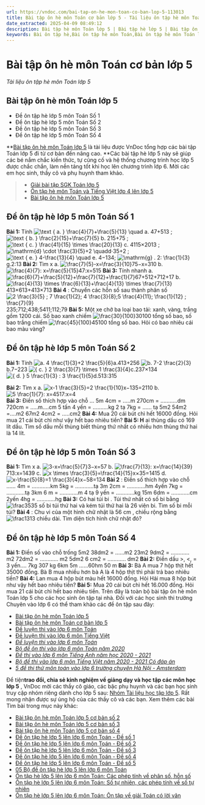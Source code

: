 ```yaml
---
url: https://vndoc.com/bai-tap-on-he-mon-toan-co-ban-lop-5-113013
title: Bài tập ôn hè môn Toán cơ bản lớp 5 - Tài liệu ôn tập hè môn Toán lớp 5 - VnDoc.com
date_extracted: 2025-04-09 08:49:12
description: Bài tập hè môn Toán lớp 5 | Bài tập hè lớp 5 | Bài tập ôn hè môn Toán cơ bản lớp 5 để các bé và quý thầy cô tham khảo chuẩn bị ôn tập tốt cho năm học mới sắp tới đây của mình.
keywords: Bài ôn tập hè,Bài ôn tập hè môn Toán,Bài ôn tập hè môn Toán lớp 5,Bài tập hè cho học sinh tiểu học,ôn tập hè lớp 5,ôn tập hè toán lớp 5,Bài tập ôn hè môn Toán cơ bản lớp 5
---
```


# Bài tập ôn hè môn Toán cơ bản lớp 5
 _Tài liệu ôn tập hè môn Toán lớp 5_
## **Bài tập ôn hè môn Toán lớp 5**
  * Đề ôn tập hè lớp 5 môn Toán Số 1
  * Đề ôn tập hè lớp 5 môn Toán Số 2
  * Đề ôn tập hè lớp 5 môn Toán Số 3
  * Đề ôn tập hè lớp 5 môn Toán Số 4

**[Bài tập ôn hè môn Toán lớp 5](<https://vndoc.com/bai-tap-on-he-mon-toan-co-ban-lop-5-113013>) là tài liệu được VnDoc tổng hợp các bài tập Toán lớp 5 đi từ cơ bản đến nâng cao. **Các bài tập hè lớp 5 này sẽ giúp các bé nắm chắc kiến thức, tự củng cố và hệ thống chương trình học lớp 5 được chắc chắn, làm nền tảng tốt khi học lên chương trình lớp 6. Mời các em học sinh, thầy cô và phụ huynh tham khảo.
>   * [Giải bài tập SGK Toán lớp 5](<https://vndoc.com/giai-toan-lop5> "Giải bài tập sách giáo khoa môn Toán lớp 5")
>   * [Ôn tập hè môn Toán và Tiếng Việt lớp 4 lên lớp 5](<https://vndoc.com/on-tap-he-mon-toan-va-tieng-viet-lop-4-len-lop-5-112976>)
>   * [Bài tập ôn hè môn Toán lớp 5](<https://vndoc.com/bai-tap-on-he-mon-toan-lop-5-95659>)
> 

## **Đề ôn tập hè lớp 5 môn Toán Số 1**
**Bài 1:** Tính
![\\text { a. } \\frac{4}{7}+\\frac{5}{13} \\quad](https://i.vdoc.vn/data/image/blank.png) a. 47+513 ;
![\\text { b. } \\frac{2}{15}+\\frac{7}{5}](https://i.vdoc.vn/data/image/blank.png) b. 215+75 ;
![\\text { c. } \\frac{41}{15} \\times \\frac{20}{13}](https://i.vdoc.vn/data/image/blank.png) c. 4115×2013 ;
![\\mathrm{d} \\cdot \\frac{3}{5}+2 \\quad](https://i.vdoc.vn/data/image/blank.png)d⋅35+2 ;
![\\text { e. } 4-\\frac{13}{4} \\quad](https://i.vdoc.vn/data/image/blank.png) e. 4−134;
![\\mathrm{g} . 2: \\frac{1}{3}](https://i.vdoc.vn/data/image/blank.png)g.2:13
**Bài 2:** Tìm x
a. ![\\frac{7}{5}-x=\\frac{3}{10}](https://i.vdoc.vn/data/image/blank.png)75−x=310
b. ![\\frac{4}{7}: x=\\frac{5}{15}](https://i.vdoc.vn/data/image/blank.png)47:x=515
**Bài 3:** Tính nhanh
a. ![\\frac{6}{7}+\\frac{5}{12}+\\frac{7}{12}+\\frac{1}{7}](https://i.vdoc.vn/data/image/blank.png)67+512+712+17
b. ![\\frac{4}{13} \\times \\frac{6}{13}+\\frac{4}{13} \\times \\frac{7}{13}](https://i.vdoc.vn/data/image/blank.png)413×613+413×713
**Bài 4** : Chuyển các hỗn số sau thành phân số
![2 \\frac{3}{5} ; 7 \\frac{1}{2}; 4 \\frac{3}{8};5 \\frac{4}{11};  \\frac{1}{12} ; \\frac{7}{9}](https://i.vdoc.vn/data/image/blank.png)235;712;438;5411;112;79
**Bài 5:** Một xe chở ba loại bao tải: xanh, vàng, trắng gồm 1200 cái. Số bao xanh chiếm ![\\frac{30}{100}](https://i.vdoc.vn/data/image/blank.png)30100 tổng số bao, số bao trắng chiếm ![\\frac{45}{100}](https://i.vdoc.vn/data/image/blank.png)45100 tổng số bao. Hỏi có bao nhiêu cái bao màu vàng?
## Đề ôn tập hè lớp 5 môn Toán Số 2
**Bài 1:** Tính
![a.  4 \\frac{1}{3}+2 \\frac{5}{6}](https://i.vdoc.vn/data/image/blank.png)a.413+256
![b.  7-2 \\frac{2}{3}](https://i.vdoc.vn/data/image/blank.png)b.7−223
![{ c. } 2 \\frac{3}{7} \\times 1 \\frac{3}{4}](https://i.vdoc.vn/data/image/blank.png)c.237×134
![{ d. } 5 \\frac{1}{3} : 3 \\frac{1}{5}](https://i.vdoc.vn/data/image/blank.png)d.513:315
  
**Bài 2:** Tìm x
a. ![x-1 \\frac{3}{5}=2 \\frac{1}{10}](https://i.vdoc.vn/data/image/blank.png)x−135=2110
b. ![5 \\frac{1}{7}: x=4](https://i.vdoc.vn/data/image/blank.png)517:x=4  
**Bài 3:** Điền số thích hợp vào chỗ ...
5m 4cm = .....m
270cm = ...........dm
720cm = .....m....cm
5 tấn 4 yến = ..........kg
2 tạ 7kg = ...... tạ
5m2 54m2 =....m2
67m2 4cm2 = .....cm2
**Bài 4:** Mua 20 cái bút chì hết 16000 đồng. Hỏi mua 21 cái bút chì như vậy hết bao nhiêu tiền?
**Bài 5: H** ai thùng dầu có 169 lít dầu. Tìm số dầu mỗi thùng biết thùng thứ nhất có nhiều hơn thùng thứ hai là 14 lít.
## Đề ôn tập hè lớp 5 môn Toán Số 3
**Bài 1:** Tìm x
a. ![3-x=\\frac{5}{7}](https://i.vdoc.vn/data/image/blank.png)3−x=57
b. ![\\frac{7}{13}: x=\\frac{14}{39}](https://i.vdoc.vn/data/image/blank.png)713:x=1439
c. ![x \\times \\frac{3}{5}=\\frac{14}{15}](https://i.vdoc.vn/data/image/blank.png)x×35=1415
d. ![x-\\frac{5}{8}=1 \\frac{3}{4}](https://i.vdoc.vn/data/image/blank.png)x−58=134
**Bài 2** : Điền số thích hợp vào chỗ ……
4m = …………km
5kg = …………tạ
3m 2cm = …………hm
4yến 7kg = …………tạ
3km 6 m = …………m
4 tạ 9 yến = …………kg
15m 6dm = …………cm
2yến 4hg = …………hg
**Bài 3:** Có hai túi bi . Túi thứ nhất có số bi bằng ![\\frac35](https://i.vdoc.vn/data/image/blank.png)35 số bi túi thứ hai và kém túi thứ hai là 26 viên bi. Tìm số bi mỗi túi?
**Bài 4** : Chu vi của một hình chữ nhật là 56 cm , chiều rộng bằng ![\\frac13](https://i.vdoc.vn/data/image/blank.png)13 chiều dài. Tìm diện tích hình chữ nhật đó?
## Đề ôn tập hè lớp 5 môn Toán Số 4
**Bài 1:** Điền số vào chỗ trống
5m2 38dm2 = ……m2
23m2 9dm2 = ………… m2
72dm2 = ………… m2
5dm2 6 cm2 = ………… dm2
**Bài 2:** Điền dấu >, <, =
3 yến.... 7kg 307 kg
6km 5m ......60hm 50 m
**Bài 3:** Bà A mua 7 hộp thịt hết 35000 đồng. Bà B mua nhiều hơn bà A là 4 hộp thịt thì phải trả bao nhiêu tiền?
**Bài 4:** Lan mua 4 hộp bút màu hết 16000 đồng. Hỏi Hải mua 8 hộp bút như vậy hết bao nhiêu tiền?
**Bài 5:** Mua 20 cái bút chì hết 16.000 đồng. Hỏi mua 21 cái bút chì hết bao nhiêu tiền.
Trên đây là toàn bộ bài tập ôn hè môn Toán lớp 5 cho các học sinh ôn tập tại nhà. Đối với các học sinh thi trường Chuyên vào lớp 6 có thể tham khảo các đề ôn tập sau đây:
  * [Bài tập ôn hè môn Toán lớp 5](<https://vndoc.com/bai-tap-on-he-mon-toan-lop-5-95659>)
  * [Bài tập ôn hè môn Toán cơ bản lớp 5](<https://vndoc.com/bai-tap-on-he-mon-toan-co-ban-lop-5-113013>)
  * [Đề luyện thi vào lớp 6 môn Toán](<https://vndoc.com/de-luyen-thi-vao-lop-6-mon-toan-144310>)
  * [Đề luyện thi vào lớp 6 môn Tiếng Việt](<https://vndoc.com/de-luyen-thi-vao-lop-6-mon-tieng-viet-nam-2019-2020-171406>)
  * [ _Đề luyện thi vào lớp 6 môn Toán_](<https://vndoc.com/de-luyen-thi-vao-lop-6-mon-toan-144310>)
  * [ _Bộ đề ôn thi vào lớp 6 môn Toán năm 2020_](<https://vndoc.com/bo-de-on-thi-vao-lop-6-mon-toan-171742>)
  * [ _Đề thi vào lớp 6 môn Tiếng Anh năm học 2020 - 2021_](<https://vndoc.com/de-thi-vao-lop-6-mon-tieng-anh-nam-hoc-2019-2020-so-1-167997>)
  * [ _Bộ đề thi vào lớp 6 môn Tiếng Việt năm 2020 - 2021 Có đáp án_](<https://vndoc.com/bo-de-thi-vao-lop-6-mon-tieng-viet-202857>)
  * [ _5 đề thi thử môn toán vào lớp 6 trường chuyên Hà Nội - Amsterdam_](<https://vndoc.com/5-de-thi-thu-mon-toan-vao-lop-6-truong-chuyen-ha-noi-amsterdam-85169>)

Để tiện**trao đổi, chia sẻ kinh nghiệm về giảng dạy và học tập các môn học lớp 5** , VnDoc mời các thầy cô giáo, các bậc phụ huynh và các bạn học sinh truy cập nhóm riêng dành cho lớp 5 sau: [Nhóm Tài liệu học tập lớp 5](</goto?u=aHR0cHM6Ly93d3cuZmFjZWJvb2suY29tL2dyb3Vwcy9UYWkubGlldS5ob2MudGFwLmxvcC41LlZORE9DLw%3D%3D>). Rất mong nhận được sự ủng hộ của các thầy cô và các bạn.
Xem thêm các bài Tìm bài trong mục này khác:
  * [Bài tập ôn hè môn Toán lớp 5 cơ bản số 2](</bai-tap-on-he-mon-toan-lop-5-95659>)
  * [Bài tập ôn hè môn Toán lớp 5 cơ bản số 3](</bai-tap-on-he-mon-toan-lop-5-95659>)
  * [Bài tập ôn hè môn Toán lớp 5 cơ bản số 4](</bai-on-tap-he-lop-5-len-lop-6-mon-toan-299036>)
  * [Đề ôn tập hè lớp 5 lên lớp 6 môn Toán - Đề số 1](</de-on-tap-he-lop-5-len-lop-6-mon-toan-nam-2019-2020-de-so-1-202888>)
  * [Đề ôn tập hè lớp 5 lên lớp 6 môn Toán - Đề số 2](</de-on-tap-he-lop-5-len-lop-6-mon-toan-nam-2019-2020-de-so-2-202924>)
  * [Đề ôn tập hè lớp 5 lên lớp 6 môn Toán - Đề số 3](</de-on-tap-he-lop-5-len-lop-6-mon-toan-nam-2019-2020-de-so-3-202927>)
  * [Đề ôn tập hè lớp 5 lên lớp 6 môn Toán - Đề số 4](</de-on-tap-he-lop-5-len-lop-6-mon-toan-nam-2019-2020-de-so-4-202932>)
  * [Đề ôn tập hè lớp 5 lên lớp 6 môn Toán - Đề số 5](</de-on-tap-he-lop-5-len-lop-6-mon-toan-nam-2019-2020-de-so-5-202949>)
  * [05 Bộ đề ôn tập hè lớp 5 lên lớp 6 môn Toán](</on-tap-he-lop-5-len-lop-6-mon-toan-202958>)
  * [Ôn tập hè lớp 5 lên lớp 6 môn Toán: Các phép tính về phân số, hỗn số](</on-tap-he-lop-5-len-lop-6-mon-toan-cac-phep-tinh-ve-phan-so-hon-so-203049>)
  * [Ôn tập hè lớp 5 lên lớp 6 môn Toán: Số tự nhiên, các phép tính về số tự nhiên](</on-tap-he-lop-5-len-lop-6-mon-toan-so-tu-nhien-cac-phep-tinh-ve-so-tu-nhien-203046>)
  * [Ôn tập hè lớp 5 lên lớp 6 môn Toán: Ôn tập về giải Toán có lời văn](</on-tap-he-lop-5-len-lop-6-mon-toan-on-tap-ve-giai-toan-co-loi-van-203050>)


